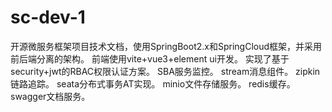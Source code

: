 # sc-dev-1
开源微服务框架项目技术文档，使用SpringBoot2.x和SpringCloud框架，并采用前后端分离的架构。 前端使用vite+vue3+element ui开发。 实现了基于security+jwt的RBAC权限认证方案。 SBA服务监控。 stream消息组件。 zipkin链路追踪。 seata分布式事务AT实现。 minio文件存储服务。 redis缓存。 swagger文档服务。

